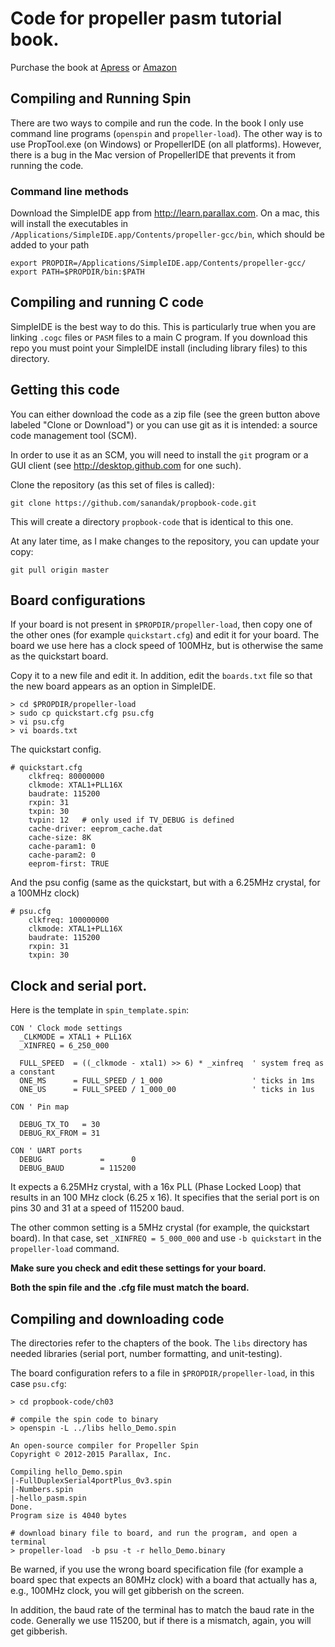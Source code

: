 # Code for propeller pasm tutorial book.

Purchase the book at 
[Apress](https://www.apress.com/9781484233535) or [Amazon](https://www.amazon.com/Propeller-Programming-Using-Assembler-Spin/dp/1484233530)
 

## Compiling and Running Spin

There are two ways to compile and run the code.  In the book I only use 
command line programs (`openspin` and `propeller-load`).  The other way is to use PropTool.exe (on Windows) or PropellerIDE (on all platforms).  However, there is a bug in the Mac version of PropellerIDE that prevents it from running
the code.

### Command line methods

Download the SimpleIDE app from http://learn.parallax.com.  On a mac,
this will install the executables in
`/Applications/SimpleIDE.app/Contents/propeller-gcc/bin`, which should
be added to your path

```
export PROPDIR=/Applications/SimpleIDE.app/Contents/propeller-gcc/
export PATH=$PROPDIR/bin:$PATH
```

## Compiling and running C code

SimpleIDE is the best way to do this.  This is particularly true when you are
linking `.cogc` files or `PASM` files to a main C program.  If you download
this repo you must point your SimpleIDE install (including library files) to this directory.

## Getting this code
You can either download the code as a zip file (see the green button above labeled "Clone or Download") or you can use git as it is intended: a source code management tool (SCM).

In order to use it as an SCM, you will need to install the `git` program or a GUI client (see http://desktop.github.com for one such).

Clone the repository (as this set of files is called):
```
git clone https://github.com/sanandak/propbook-code.git
```
This will create a directory `propbook-code` that is identical to this one.

At any later time, as I make changes to the repository, you can update
your copy:
```
git pull origin master
```


## Board configurations
If your board is not present in `$PROPDIR/propeller-load`, then copy one of the
other ones (for example `quickstart.cfg`) and edit it for your board.  The board we use here has a clock speed of 100MHz, but is otherwise the same as
the quickstart board.

Copy it to a new file and edit it.  In addition, edit the `boards.txt` file 
so that the new board appears as an option in SimpleIDE.
```
> cd $PROPDIR/propeller-load
> sudo cp quickstart.cfg psu.cfg
> vi psu.cfg
> vi boards.txt
```


The quickstart config.
```
# quickstart.cfg
    clkfreq: 80000000
    clkmode: XTAL1+PLL16X
    baudrate: 115200
    rxpin: 31
    txpin: 30
    tvpin: 12   # only used if TV_DEBUG is defined
    cache-driver: eeprom_cache.dat
    cache-size: 8K
    cache-param1: 0
    cache-param2: 0
    eeprom-first: TRUE
```

And the psu config (same as the quickstart, but with a 6.25MHz crystal, for
a 100MHz clock)
```
# psu.cfg
    clkfreq: 100000000
    clkmode: XTAL1+PLL16X
    baudrate: 115200
    rxpin: 31
    txpin: 30
```



## Clock and serial port.

Here is the template in `spin_template.spin`:

```
CON ' Clock mode settings
  _CLKMODE = XTAL1 + PLL16X
  _XINFREQ = 6_250_000

  FULL_SPEED  = ((_clkmode - xtal1) >> 6) * _xinfreq  ' system freq as a constant
  ONE_MS      = FULL_SPEED / 1_000                    ' ticks in 1ms
  ONE_US      = FULL_SPEED / 1_000_00                 ' ticks in 1us

CON ' Pin map

  DEBUG_TX_TO   = 30
  DEBUG_RX_FROM = 31

CON ' UART ports
  DEBUG             =      0
  DEBUG_BAUD        = 115200
```

It expects a 6.25MHz crystal, with a 16x PLL (Phase Locked Loop) that
results in an 100 MHz clock (6.25 x 16).
It specifies that the serial port is on pins 30 and 31 at a speed of
115200 baud.

The other common setting is a 5MHz crystal (for example, the quickstart board).  In that case, set `_XINFREQ = 5_000_000` and use `-b quickstart` in the `propeller-load` command.

**Make sure you check and edit these settings for your board.**

**Both the spin file and the .cfg file must match the board.**

## Compiling and downloading code

The directories refer to the chapters of the book.  The `libs` directory
has needed libraries (serial port, number formatting, and unit-testing).

The board configuration refers to a file in `$PROPDIR/propeller-load`, in this case `psu.cfg`:

```
> cd propbook-code/ch03

# compile the spin code to binary
> openspin -L ../libs hello_Demo.spin 

An open-source compiler for Propeller Spin
Copyright © 2012-2015 Parallax, Inc.

Compiling hello_Demo.spin
|-FullDuplexSerial4portPlus_0v3.spin
|-Numbers.spin
|-hello_pasm.spin
Done.
Program size is 4040 bytes

# download binary file to board, and run the program, and open a terminal 
> propeller-load  -b psu -t -r hello_Demo.binary 
```

Be warned, if you use the wrong board specification file (for example a board spec that expects an 80MHz clock) with a board that actually has a, e.g., 100MHz
clock, you will get gibberish on the screen.

In addition, the baud rate of the terminal has to match the baud rate
in the code.  Generally we use 115200, but if there is a mismatch,
again, you will get gibberish.
